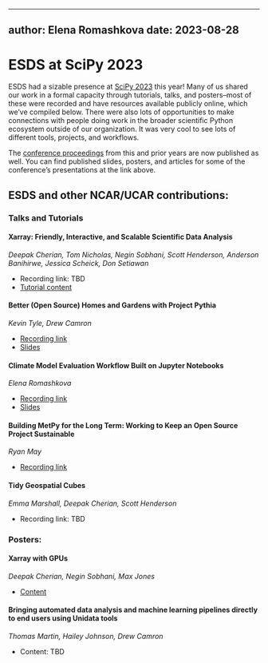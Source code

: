 
---
author: Elena Romashkova
date: 2023-08-28
---


# ESDS at SciPy 2023

ESDS had a sizable presence at [SciPy 2023](https://www.scipy2023.scipy.org/) this year! Many of us shared our work in a formal capacity through tutorials, talks, and posters–most of these were recorded and have resources available publicly online, which we’ve compiled below. There were also lots of opportunities to make connections with people doing work in the broader scientific Python ecosystem outside of our organization. It was very cool to see lots of different tools, projects, and workflows.

The [conference proceedings](https://conference.scipy.org/proceedings/) from this and prior years are now published as well.  You can find published slides, posters, and articles for some of the conference’s presentations at the link above.

## ESDS and other NCAR/UCAR contributions:

### Talks and Tutorials

#### Xarray: Friendly, Interactive, and Scalable Scientific Data Analysis
 *Deepak Cherian, Tom Nicholas, Negin Sobhani, Scott Henderson, Anderson Banihirwe, Jessica Scheick, Don Setiawan*

- Recording link: TBD
- [Tutorial content](https://tutorial.xarray.dev/workshops/scipy2023/README.html)

####  Better (Open Source) Homes and Gardens with Project Pythia
*Kevin Tyle, Drew Camron*

- [Recording link](https://www.youtube.com/watch?v=5ggKEmNn79c)
- [Slides](https://zenodo.org/record/8221039 )

#### Climate Model Evaluation Workflow Built on Jupyter Notebooks
*Elena Romashkova*

- [Recording link](https://www.youtube.com/watch?v=x_InyP5bUkI)
- [Slides](https://docs.google.com/presentation/d/1jNhjVeQmTFPikWcSXX8YfylChmGTtE38/edit?usp=sharing&ouid=106991755025280121769&rtpof=true&sd=true)

#### Building MetPy for the Long Term: Working to Keep an Open Source Project Sustainable
*Ryan May*

- [Recording link](https://www.youtube.com/watch?v=7hbGHHaRzBA)

#### Tidy Geospatial Cubes
*Emma Marshall, Deepak Cherian, Scott Henderson*

- Recording link: TBD

### Posters:
#### Xarray with GPUs
*Deepak Cherian, Negin Sobhani, Max Jones*

- [Content](https://negin513.github.io/cupy-xarray-tutorials/README.html)

#### Bringing automated data analysis and machine learning pipelines directly to end users using Unidata tools
*Thomas Martin, Hailey Johnson, Drew Camron*

- Content: TBD
